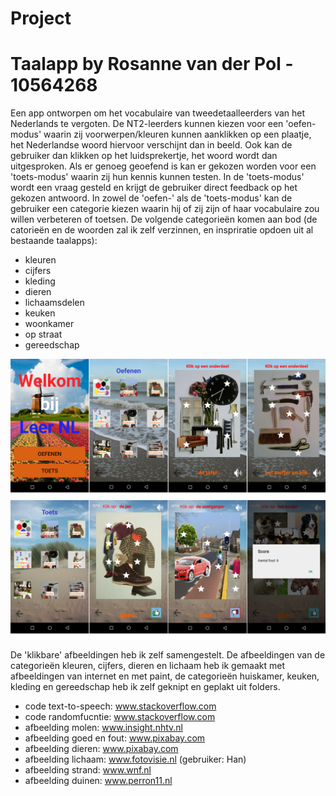 Project 
=======
Taalapp by Rosanne van der Pol - 10564268
==================

Een app ontworpen om het vocabulaire van tweedetaalleerders van het Nederlands te vergoten. De NT2-leerders kunnen kiezen voor een 'oefen-modus' waarin zij voorwerpen/kleuren kunnen aanklikken op een plaatje, het Nederlandse woord hiervoor verschijnt dan in beeld. Ook kan de gebruiker dan klikken op het luidsprekertje, het woord wordt dan uitgesproken. Als er genoeg geoefend is kan er gekozen worden voor een 'toets-modus' waarin zij hun kennis kunnen testen. In de 'toets-modus' wordt een vraag gesteld en krijgt de gebruiker direct feedback op het gekozen antwoord.
In zowel de 'oefen-' als de 'toets-modus' kan de gebruiker een categorie kiezen waarin hij of zij zijn of haar vocabulaire zou willen verbeteren of toetsen. De volgende categorieën komen aan bod (de catorieën en de woorden zal ik zelf verzinnen, en inspriratie opdoen uit al bestaande taalapps):
* kleuren
* cijfers
* kleding
* dieren
* lichaamsdelen
* keuken
* woonkamer
* op straat
* gereedschap

![Screenshots1](https://github.com/RosannevanderPol/Project/blob/master/doc/Screenshots1.png?raw=true)
![Screenshots2](https://github.com/RosannevanderPol/Project/blob/master/doc/Screenshots2.png?raw=true)

De 'klikbare' afbeeldingen heb ik zelf samengestelt. De afbeeldingen van de categorieën kleuren, cijfers, dieren en lichaam heb ik gemaakt met afbeeldingen van internet en met paint, de categorieën huiskamer, keuken, kleding en gereedschap heb ik zelf geknipt en geplakt uit folders.

* code text-to-speech: www.stackoverflow.com
* code randomfucntie: www.stackoverflow.com
* afbeelding molen: www.insight.nhtv.nl
* afbeelding goed en fout: www.pixabay.com
* afbeelding dieren: www.pixabay.com
* afbeelding lichaam: www.fotovisie.nl (gebruiker: Han)
* afbeelding strand: www.wnf.nl
* afbeelding duinen: www.perron11.nl
